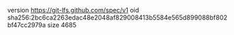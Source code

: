 version https://git-lfs.github.com/spec/v1
oid sha256:2bc6ca2263edac48e2048af829008413b5584e565d899088bf802bf47cc2979a
size 4685
